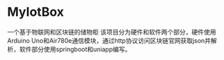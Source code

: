 # MyIotBox
一个基于物联网和区块链的储物柜
该项目分为硬件和软件两个部分，硬件使用Arduino Uno和Air780e通信模块，通过http协议访问区块链官网获取json并解析，软件部分使用springboot和uniapp编写。
